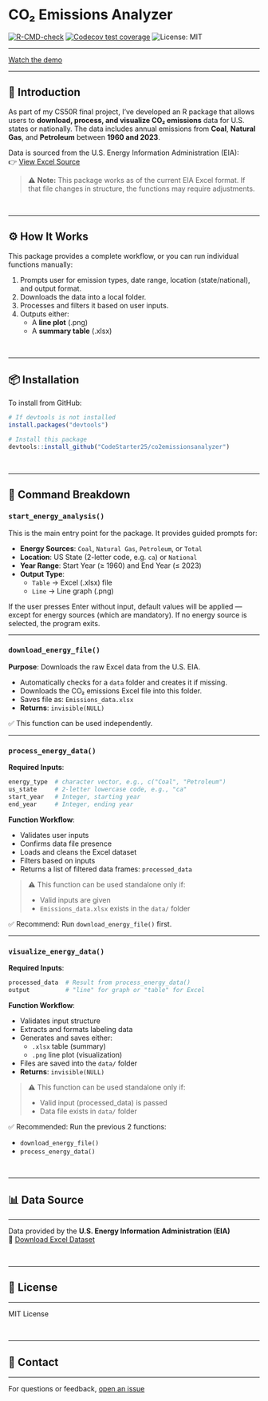 # CO&#8322; Emissions Analyzer

<!-- badges: start -->

[![R-CMD-check](https://github.com/CodeStarter25/co2emissionsanalyzer/actions/workflows/R-CMD-check.yaml/badge.svg)](https://github.com/CodeStarter25/co2emissionsanalyzer/actions/workflows/R-CMD-check.yaml) 
[![Codecov test coverage](https://codecov.io/gh/CodeStarter25/co2emissionsanalyzer/graph/badge.svg)](https://app.codecov.io/gh/CodeStarter25/co2emissionsanalyzer) 
<img src="https://img.shields.io/badge/License-MIT-yellow.svg" alt="License: MIT" />

<!-- badges: end -->

---

[Watch the demo](https://youtu.be/Fge4xfNYxCM)

---

## 📘 Introduction

As part of my CS50R final project, I’ve developed an R package that allows users to **download, process, and visualize CO&#8322; emissions** data for U.S. states or nationally. The data includes annual emissions from **Coal**, **Natural Gas**, and **Petroleum** between **1960 and 2023**.

Data is sourced from the U.S. Energy Information Administration (EIA):  
👉 [View Excel Source](https://www.eia.gov/state/seds/sep_sum/html/xls/co2_source.xlsx)

> ⚠️ **Note:** This package works as of the current EIA Excel format. If that file changes in structure, the functions may require adjustments.

<p>&nbsp;</p>

---

## ⚙️ How It Works

This package provides a complete workflow, or you can run individual functions manually:

1. Prompts user for emission types, date range, location (state/national), and output format.
2. Downloads the data into a local folder.
3. Processes and filters it based on user inputs.
4. Outputs either:
   - A **line plot** (.png)
   - A **summary table** (.xlsx)

<p>&nbsp;</p>

---

## 📦 Installation

To install from GitHub:

```r
# If devtools is not installed
install.packages("devtools")

# Install this package
devtools::install_github("CodeStarter25/co2emissionsanalyzer")
```
<p>&nbsp;</p>

---
## 🧠 Command Breakdown

### `start_energy_analysis()`

This is the main entry point for the package. It provides guided prompts for:

- **Energy Sources**: `Coal`, `Natural Gas`, `Petroleum`, or `Total`
- **Location**: US State (2-letter code, e.g. `ca`) or `National`
- **Year Range**: Start Year (≥ 1960) and End Year (≤ 2023)
- **Output Type**: 
  - `Table` → Excel (.xlsx) file
  - `Line` → Line graph (.png)

If the user presses Enter without input, default values will be applied — except for energy sources (which are mandatory). If no energy source is selected, the program exits.

---

### `download_energy_file()`

**Purpose**: Downloads the raw Excel data from the U.S. EIA.

- Automatically checks for a `data` folder and creates it if missing.
- Downloads the CO₂ emissions Excel file into this folder.
- Saves file as: `Emissions_data.xlsx`
- **Returns**: `invisible(NULL)`

✅ This function can be used independently.

---

### `process_energy_data()`

**Required Inputs**:

```r
energy_type  # character vector, e.g., c("Coal", "Petroleum")
us_state     # 2-letter lowercase code, e.g., "ca"
start_year   # Integer, starting year
end_year     # Integer, ending year
```

**Function Workflow**:

- Validates user inputs  
- Confirms data file presence  
- Loads and cleans the Excel dataset  
- Filters based on inputs  
- Returns a list of filtered data frames: `processed_data`

> ⚠️ This function can be used standalone only if:
> - Valid inputs are given  
> - `Emissions_data.xlsx` exists in the `data/` folder


✅ Recommend: Run `download_energy_file()` first.

---

### `visualize_energy_data()`

**Required Inputs**:

```r
processed_data  # Result from process_energy_data()
output          # "line" for graph or "table" for Excel
```
**Function Workflow**:

- Validates input structure  
- Extracts and formats labeling data  
- Generates and saves either:  
  - `.xlsx` table (summary)  
  - `.png` line plot (visualization)  
- Files are saved into the `data/` folder  
- **Returns**: `invisible(NULL)`

> ⚠️ This function can be used standalone only if:  
> - Valid input (processed_data) is passed  
> - Data file exists in `data/` folder

✅ Recommended: Run the previous 2 functions:  
- `download_energy_file()`  
- `process_energy_data()`

<p>&nbsp;</p>

---

## 📊 Data Source

---

Data provided by the **U.S. Energy Information Administration (EIA)**  
🔗 [Download Excel Dataset](https://www.eia.gov/state/seds/sep_sum/html/xls/co2_source.xlsx)

<p>&nbsp;</p>

---

## 📄 License

---

MIT License

<p>&nbsp;</p>

---

## 📨 Contact

---

For questions or feedback, [open an issue](https://github.com/CodeStarter25/co2emissionsanalyzer/issues)
